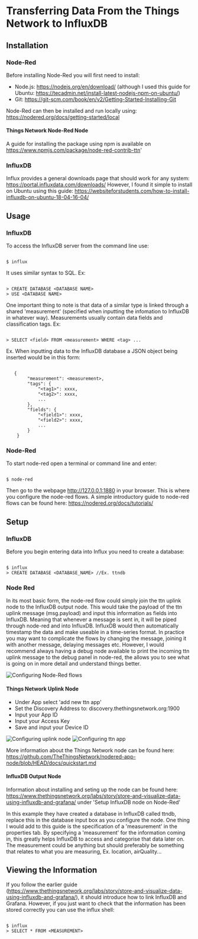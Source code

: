 # Transferring Data From the Things Network to InfluxDB

## Installation

### Node-Red

Before installing Node-Red you will first need to install:
* Node.js: https://nodejs.org/en/download/ (although I used this guide for Ubuntu: https://tecadmin.net/install-latest-nodejs-npm-on-ubuntu/)
* Git: https://git-scm.com/book/en/v2/Getting-Started-Installing-Git

Node-Red can then be installed and run locally using: https://nodered.org/docs/getting-started/local

#### Things Network Node-Red Node

A guide for installing the package using npm is available on https://www.npmjs.com/package/node-red-contrib-ttn'

### InfluxDB

Influx provides a general downloads page that should work for any system: https://portal.influxdata.com/downloads/
However, I found it simple to install on Ubuntu using this guide: https://websiteforstudents.com/how-to-install-influxdb-on-ubuntu-18-04-16-04/

## Usage

### InfluxDB

To access the InfluxDB server from the command line use:

```

$ influx

```
It uses similar syntax to SQL. Ex:

```

> CREATE DATABASE <DATABASE NAME>
> USE <DATABASE NAME>

```

One important thing to note is that data of a similar type is linked through a shared 'measurement' (specified when inputting the infomation to InfluxDB in whatever way). Measurements usually contain data fields and classification tags. Ex:

```

> SELECT <field> FROM <measurement> WHERE <tag> ...

```

Ex. When inputting data to the InfluxDB database a JSON object being inserted would be in this form:

```

   {
        "measurement": <measurement>,
        "tags": {
            "<tag1>": xxxx,
            "<tag2>": xxxx,
            ... 
        },
        "fields": {
            "<field1>": xxxx,
            "<field2>": xxxx,
            ...
        }
    }

```

### Node-Red

To start node-red open a terminal or command line and enter:

```

$ node-red

```

Then go to the webpage http://127.0.0.1:1880 in your browser. This is where you configure the node-red flows. A simple introductory guide to node-red flows can be found here: https://nodered.org/docs/tutorials/

## Setup

### InfluxDB

Before you begin entering data into Influx you need to create a database:

```

$ influx
> CREATE DATABASE <DATABASE_NAME> //Ex. ttndb

```
### Node Red

In its most basic form, the node-red flow could simply join the ttn uplink node to the InfluxDB output node. This would take the payload of the ttn uplink message (msg.payload) and input this information as fields into InfluxDB. Meaning that whenever a message is sent in, it will be piped through node-red and into InfluxDB. InfluxDB would then automatically timestamp the data and make useable in a time-series format. In practice you may want to complicate the flows by changing the message, joining it with another message, delaying messages etc. However, I would recommend always having a debug node available to print the incoming ttn uplink message to the debug panel in node-red, the allows you to see what is going on in more detail and understand things better.

![Configuring Node-Red flows](https://github.com/SteveAJubb/IoTInternships/blob/ttn_to_influx_via_nodered/flows.png)

#### Things Network Uplink Node

* Under App select 'add new ttn app'
* Set the Discovery Address to: discovery.thethingsnetwork.org:1900
* Input your App ID
* Input your Access Key
* Save and input your Device ID

![Configuring uplink node](https://github.com/seth20012/practiceIoT/blob/ttn_to_mqtt/uplinkNode.png)
![Configuring ttn app](https://github.com/seth20012/practiceIoT/blob/ttn_to_mqtt/ttnappnode.png)

More information about the Things Network node can be found here: https://github.com/TheThingsNetwork/nodered-app-node/blob/HEAD/docs/quickstart.md

#### InfluxDB Output Node

Information about installing and seting up the node can be found here: https://www.thethingsnetwork.org/labs/story/store-and-visualize-data-using-influxdb-and-grafana/ under 'Setup InfluxDB node on Node-Red'

In this example they have created a database in InfluxDB called ttndb, replace this in the database input box as you configure the node. One thing I would add to this guide is the specification of a 'measurement' in the properties tab. By specifying a 'measurement' for the information coming in, this greatly helps InfluxDB to access and categorise that data later on. The measurement could be anything but should preferably be something that relates to what you are measuring, Ex. location, airQuality... 

## Viewing the Information

If you follow the earlier guide (https://www.thethingsnetwork.org/labs/story/store-and-visualize-data-using-influxdb-and-grafana/), it should introduce how to link InfluxDB and Grafana. However, if you just want to check that the information has been stored correctly you can use the influx shell:

```

$ influx
> SELECT * FROM <MEASUREMENT>

```


